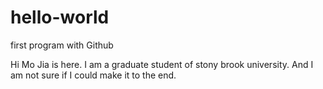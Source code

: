 # hello-world
first program with Github



Hi Mo Jia is here. I am a graduate student of stony brook university. 
And I am not sure if I could make it to the end.
